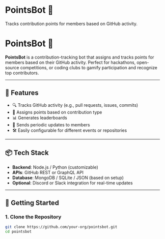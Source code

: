 # PointsBot 🚀
Tracks contribution points for members based on GitHub activity.
# PointsBot 🚀

**PointsBot** is a contribution-tracking bot that assigns and tracks points for members based on their GitHub activity. Perfect for hackathons, open-source competitions, or coding clubs to gamify participation and recognize top contributors.

---

## 🌟 Features

- 🔍 Tracks GitHub activity (e.g., pull requests, issues, commits)
- 🧮 Assigns points based on contribution type
- 📊 Generates leaderboards
- 📨 Sends periodic updates to members
- 🛠️ Easily configurable for different events or repositories

---

## 📦 Tech Stack

- **Backend**: Node.js / Python (customizable)
- **APIs**: GitHub REST or GraphQL API
- **Database**: MongoDB / SQLite / JSON (based on setup)
- **Optional**: Discord or Slack integration for real-time updates

---

## 🚀 Getting Started

### 1. Clone the Repository

```bash
git clone https://github.com/your-org/pointsbot.git
cd pointsbot
